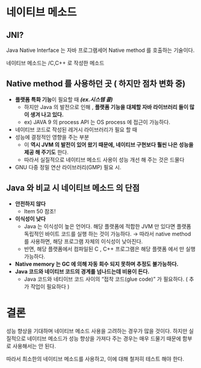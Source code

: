 # 네이티브 메소드

## JNI?

Java Native Interface 는 자바 프로그램세어 Native method 를 호출하는 기술이다.

네이티브 메소드는 /C,C++ 로 작성한 메소드

## Native method 를 사용하던 곳 ( 하지만 점차 변화 중)

- **플랫폼 특화 기능**이 필요할 때 ***(ex.시스템 콜)***
    - 하지만 Java 의 발전으로 인해 , **플랫폼 기능을 대체할 자바 라이브러리 들이 많이 생겨 나고 있다.**
    - ex) JAVA 9 의 process API 는 OS process 에 접근이 가능하다.
- 네이티브 코드로 작성된 레거시 라이브러리가 필요 할 때
- 성능에 결정적인 영향을 주는 부분
    - 이 **역시 JVM 의 발전이 있어 왔기 때문에, 네이티브 구현보다 훨씬 나은 성능을 제공 해 주기도** 한다.
    - 따라서 실질적으로 네이티브 메소드 사용이 성능 개선 해 주는 것은 드물다
- GNU 다중 정밀 연산 라이브러리(GMP) 필요 시.

## Java 와 비교 시 네이티브 메소드 의 단점

- **안전하지 않다**
    - Item 50 참조!
- **이식성이 낮다**
    - Java 는 이식성이 높은 언어다. 해당 플랫폼에 적합한 JVM 만 있다면 플랫폼 독립적인 바이트 코드를 실행 하는 것이 가능하다. → 따라서 native method 를 사용하면, 해당 프로그램 자체의 이식성이 낮아진다.
    - 반면, 해당 플랫폼에서 컴파일된 C , C++ 프로그램은 해당 플랫폼 에서 만 실행 가능하다.
- **Native memory 는 GC 에 의해 자동 회수 되지 못하며 추정도 불가능하다.**
- **Java 코드와 네이티브 코드의 경계를 넘나드는데 비용이 든다.**
    - Java 코드와 네티이브 코드 사이의 “접착 코드(glue code)” 가 필요하다. ( 추가 작업이 필요하다 )

# 결론

성능 향상을 기대하며 네이티브 메소드 사용을 고려하는 경우가 많을 것이다. 하지만 실질적으로 네이티브 메소드가 성능 향상을 가져다 주는 경우는 매우 드물기 때문에 함부로 사용해서는 안 된다.

따라서 최소한의 네이티브 메소드를 사용하고, 이에 대해 철저히 테스트 해야 한다.